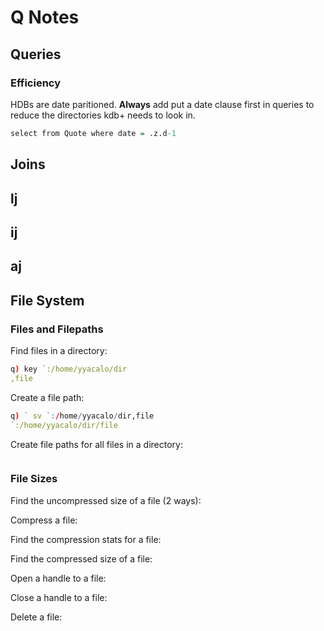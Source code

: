 # Q Notes

## Queries

### Efficiency

HDBs are date paritioned.
**Always** add put a date clause first in queries to reduce the directories kdb+ needs to look in.

```q
select from Quote where date = .z.d-1
```

## Joins

## lj


## ij


## aj


## File System

### Files and Filepaths

Find files in a directory:
```q
q) key `:/home/yyacalo/dir
,file
```
Create a file path:
```q
q) ` sv `:/home/yyacalo/dir,file
`:/home/yyacalo/dir/file
```
Create file paths for all files in a directory:
```q


```
### File Sizes

Find the uncompressed size of a file (2 ways):

Compress a file:

Find the compression stats for a file:

Find the compressed size of a file:

Open a handle to a file:

Close a handle to a file:

Delete a file:
